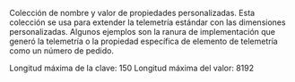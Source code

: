 Colección de nombre y valor de propiedades personalizadas. Esta colección se usa para extender la telemetría estándar con las dimensiones personalizadas. Algunos ejemplos son la ranura de implementación que generó la telemetría o la propiedad específica de elemento de telemetría como un número de pedido. 

Longitud máxima de la clave: 150 Longitud máxima del valor: 8192
